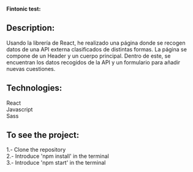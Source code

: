 **Fintonic test:**

## Description:
Usando la librería de React, he realizado una página donde se recogen datos de una API externa clasificados de distintas formas.
La página se compone de un Header y un cuerpo principal. Dentro de este, se encuentran los datos recogidos de la API y un formulario para añadir nuevas cuestiones.


## Technologies:
React <br />
Javascript <br />
Sass 

## To see the project:
1.- Clone the repository <br />
2.- Introduce 'npm install' in the terminal <br />
3.- Introduce 'npm start' in the terminal
